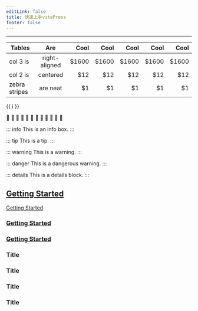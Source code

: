 ```yaml
---
editLink: false
title: 快速上手vitePress
footer: false
---
```


---

| Tables        |      Are      |  Cool |  Cool |  Cool |  Cool |  Cool |
| ------------- | :-----------: | ----: | ----: | ----: | ----: | ----: |
| col 3 is      | right-aligned | $1600 | $1600 | $1600 | $1600 | $1600 |
| col 2 is      |   centered    |   $12 |   $12 |   $12 |   $12 |   $12 |
| zebra stripes |   are neat    |    $1 |    $1 |    $1 |    $1 |    $1 |

<div>
<span v-for="i in 3">{{ i }}</span>
</div>

:tada: :100: :tada: :100: :tada: :100: :tada: :100: :tada: :100: :tada: :100:

::: info
This is an info box.
:::

::: tip
This is a tip.
:::

::: warning
This is a warning.
:::

::: danger
This is a dangerous warning.
:::

::: details
This is a details block.
:::

<!-- Do -->
## [Getting Started](./getting-started)
[Getting Started](../guide/getting-started)

<!-- Don't -->
### [Getting Started](./getting-started.md)
### [Getting Started](./getting-started.html)

### Title <Badge type="info" text="default" />
### Title <Badge type="tip" text="^1.9.0" />
### Title <Badge type="warning" text="beta" />
### Title <Badge type="danger" text="caution" />
